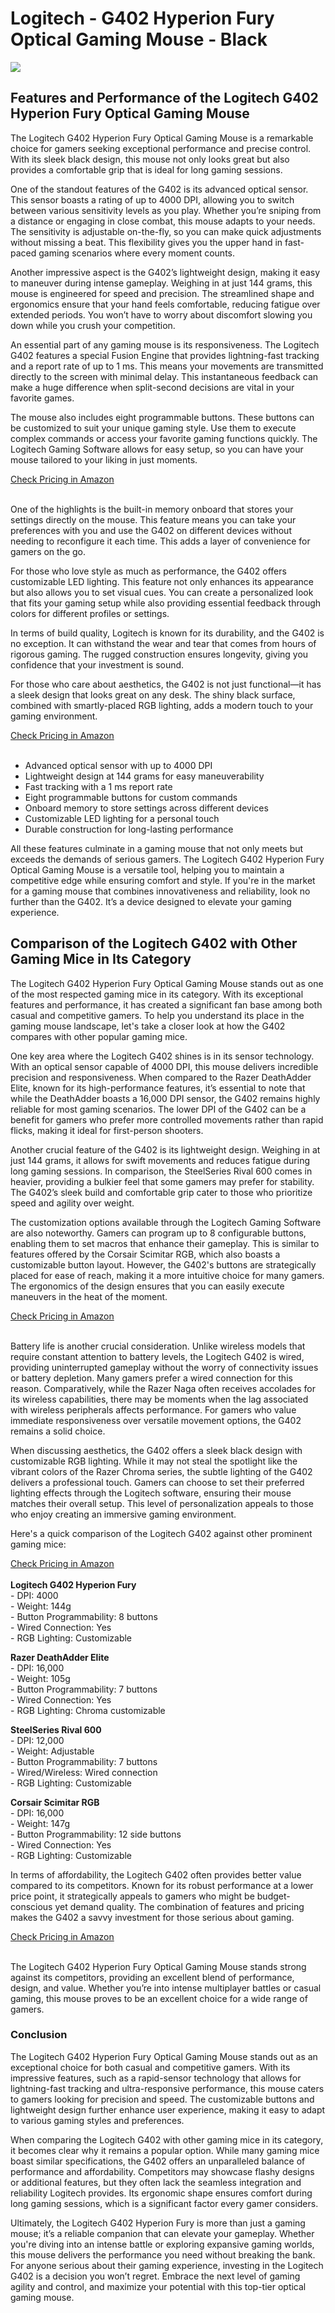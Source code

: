 <h1>Logitech - G402 Hyperion Fury Optical Gaming Mouse - Black</h2>
<p><img src="https://articleaigenerator.com/generated_image/logitech--g402-hyperion-fury-optical-gaming-mouse--black-1740732328.png"></p>
<h2>Features and Performance of the Logitech G402 Hyperion Fury Optical Gaming Mouse</h2><p>The Logitech G402 Hyperion Fury Optical Gaming Mouse is a remarkable choice for gamers seeking exceptional performance and precise control. With its sleek black design, this mouse not only looks great but also provides a comfortable grip that is ideal for long gaming sessions.</p>
<p>One of the standout features of the G402 is its advanced optical sensor. This sensor boasts a rating of up to 4000 DPI, allowing you to switch between various sensitivity levels as you play. Whether you’re sniping from a distance or engaging in close combat, this mouse adapts to your needs. The sensitivity is adjustable on-the-fly, so you can make quick adjustments without missing a beat. This flexibility gives you the upper hand in fast-paced gaming scenarios where every moment counts.</p>
<p>Another impressive aspect is the G402’s lightweight design, making it easy to maneuver during intense gameplay. Weighing in at just 144 grams, this mouse is engineered for speed and precision. The streamlined shape and ergonomics ensure that your hand feels comfortable, reducing fatigue over extended periods. You won’t have to worry about discomfort slowing you down while you crush your competition.</p>
<p>An essential part of any gaming mouse is its responsiveness. The Logitech G402 features a special Fusion Engine that provides lightning-fast tracking and a report rate of up to 1 ms. This means your movements are transmitted directly to the screen with minimal delay. This instantaneous feedback can make a huge difference when split-second decisions are vital in your favorite games.</p>
<p>The mouse also includes eight programmable buttons. These buttons can be customized to suit your unique gaming style. Use them to execute complex commands or access your favorite gaming functions quickly. The Logitech Gaming Software allows for easy setup, so you can have your mouse tailored to your liking in just moments.</p>
<a href="https://easyfree.com.au/check-amazon-from-git">Check Pricing in Amazon</a><br><br><p>One of the highlights is the built-in memory onboard that stores your settings directly on the mouse. This feature means you can take your preferences with you and use the G402 on different devices without needing to reconfigure it each time. This adds a layer of convenience for gamers on the go.</p>
<p>For those who love style as much as performance, the G402 offers customizable LED lighting. This feature not only enhances its appearance but also allows you to set visual cues. You can create a personalized look that fits your gaming setup while also providing essential feedback through colors for different profiles or settings.</p>
<p>In terms of build quality, Logitech is known for its durability, and the G402 is no exception. It can withstand the wear and tear that comes from hours of rigorous gaming. The rugged construction ensures longevity, giving you confidence that your investment is sound.</p>
<p>For those who care about aesthetics, the G402 is not just functional—it has a sleek design that looks great on any desk. The shiny black surface, combined with smartly-placed RGB lighting, adds a modern touch to your gaming environment.</p>
<a href="https://easyfree.com.au/check-amazon-from-git">Check Pricing in Amazon</a><br><br><ul>
    <li>Advanced optical sensor with up to 4000 DPI</li>
    <li>Lightweight design at 144 grams for easy maneuverability</li>
    <li>Fast tracking with a 1 ms report rate</li>
    <li>Eight programmable buttons for custom commands</li>
    <li>Onboard memory to store settings across different devices</li>
    <li>Customizable LED lighting for a personal touch</li>
    <li>Durable construction for long-lasting performance</li>
</ul>
<p>All these features culminate in a gaming mouse that not only meets but exceeds the demands of serious gamers. The Logitech G402 Hyperion Fury Optical Gaming Mouse is a versatile tool, helping you to maintain a competitive edge while ensuring comfort and style. If you're in the market for a gaming mouse that combines innovativeness and reliability, look no further than the G402. It’s a device designed to elevate your gaming experience.</p><h2>Comparison of the Logitech G402 with Other Gaming Mice in Its Category</h2><p>The Logitech G402 Hyperion Fury Optical Gaming Mouse stands out as one of the most respected gaming mice in its category. With its exceptional features and performance, it has created a significant fan base among both casual and competitive gamers. To help you understand its place in the gaming mouse landscape, let's take a closer look at how the G402 compares with other popular gaming mice.</p>
<p>One key area where the Logitech G402 shines is in its sensor technology. With an optical sensor capable of 4000 DPI, this mouse delivers incredible precision and responsiveness. When compared to the Razer DeathAdder Elite, known for its high-performance features, it’s essential to note that while the DeathAdder boasts a 16,000 DPI sensor, the G402 remains highly reliable for most gaming scenarios. The lower DPI of the G402 can be a benefit for gamers who prefer more controlled movements rather than rapid flicks, making it ideal for first-person shooters.</p>
<p>Another crucial feature of the G402 is its lightweight design. Weighing in at just 144 grams, it allows for swift movements and reduces fatigue during long gaming sessions. In comparison, the SteelSeries Rival 600 comes in heavier, providing a bulkier feel that some gamers may prefer for stability. The G402’s sleek build and comfortable grip cater to those who prioritize speed and agility over weight.</p>
<p>The customization options available through the Logitech Gaming Software are also noteworthy. Gamers can program up to 8 configurable buttons, enabling them to set macros that enhance their gameplay. This is similar to features offered by the Corsair Scimitar RGB, which also boasts a customizable button layout. However, the G402's buttons are strategically placed for ease of reach, making it a more intuitive choice for many gamers. The ergonomics of the design ensures that you can easily execute maneuvers in the heat of the moment.</p>
<a href="https://easyfree.com.au/check-amazon-from-git">Check Pricing in Amazon</a><br><br><p>Battery life is another crucial consideration. Unlike wireless models that require constant attention to battery levels, the Logitech G402 is wired, providing uninterrupted gameplay without the worry of connectivity issues or battery depletion. Many gamers prefer a wired connection for this reason. Comparatively, while the Razer Naga often receives accolades for its wireless capabilities, there may be moments when the lag associated with wireless peripherals affects performance. For gamers who value immediate responsiveness over versatile movement options, the G402 remains a solid choice.</p>
<p>When discussing aesthetics, the G402 offers a sleek black design with customizable RGB lighting. While it may not steal the spotlight like the vibrant colors of the Razer Chroma series, the subtle lighting of the G402 delivers a professional touch. Gamers can choose to set their preferred lighting effects through the Logitech software, ensuring their mouse matches their overall setup. This level of personalization appeals to those who enjoy creating an immersive gaming environment.</p>
<p>Here's a quick comparison of the Logitech G402 against other prominent gaming mice:</p>
<p>
<a href="https://easyfree.com.au/check-amazon-from-git">Check Pricing in Amazon</a><br><br><strong>Logitech G402 Hyperion Fury</strong><br>
- DPI: 4000<br>
- Weight: 144g<br>
- Button Programmability: 8 buttons<br>
- Wired Connection: Yes<br>
- RGB Lighting: Customizable<br>
</p>
<p>
<strong>Razer DeathAdder Elite</strong><br>
- DPI: 16,000<br>
- Weight: 105g<br>
- Button Programmability: 7 buttons<br>
- Wired Connection: Yes<br>
- RGB Lighting: Chroma customizable<br>
</p>
<p>
<strong>SteelSeries Rival 600</strong><br>
- DPI: 12,000<br>
- Weight: Adjustable<br>
- Button Programmability: 7 buttons<br>
- Wired/Wireless: Wired connection<br>
- RGB Lighting: Customizable<br>
</p>
<p>
<strong>Corsair Scimitar RGB</strong><br>
- DPI: 16,000<br>
- Weight: 147g<br>
- Button Programmability: 12 side buttons<br>
- Wired Connection: Yes<br>
- RGB Lighting: Customizable<br>
</p>
<p>In terms of affordability, the Logitech G402 often provides better value compared to its competitors. Known for its robust performance at a lower price point, it strategically appeals to gamers who might be budget-conscious yet demand quality. The combination of features and pricing makes the G402 a savvy investment for those serious about gaming.</p>
<a href="https://easyfree.com.au/check-amazon-from-git">Check Pricing in Amazon</a><br><br><p>The Logitech G402 Hyperion Fury Optical Gaming Mouse stands strong against its competitors, providing an excellent blend of performance, design, and value. Whether you’re into intense multiplayer battles or casual gaming, this mouse proves to be an excellent choice for a wide range of gamers.</p><h3>Conclusion</h3><p>The Logitech G402 Hyperion Fury Optical Gaming Mouse stands out as an exceptional choice for both casual and competitive gamers. With its impressive features, such as a rapid-sensor technology that allows for lightning-fast tracking and ultra-responsive performance, this mouse caters to gamers looking for precision and speed. The customizable buttons and lightweight design further enhance user experience, making it easy to adapt to various gaming styles and preferences.</p>
<p>When comparing the Logitech G402 with other gaming mice in its category, it becomes clear why it remains a popular option. While many gaming mice boast similar specifications, the G402 offers an unparalleled balance of performance and affordability. Competitors may showcase flashy designs or additional features, but they often lack the seamless integration and reliability Logitech provides. Its ergonomic shape ensures comfort during long gaming sessions, which is a significant factor every gamer considers.</p>
<p>Ultimately, the Logitech G402 Hyperion Fury is more than just a gaming mouse; it’s a reliable companion that can elevate your gameplay. Whether you're diving into an intense battle or exploring expansive gaming worlds, this mouse delivers the performance you need without breaking the bank. For anyone serious about their gaming experience, investing in the Logitech G402 is a decision you won’t regret. Embrace the next level of gaming agility and control, and maximize your potential with this top-tier optical gaming mouse.</p>
